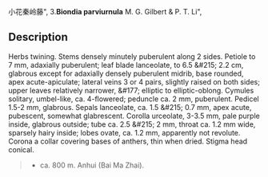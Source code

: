 小花秦岭藤",
3.**Biondia parviurnula** M. G. Gilbert & P. T. Li",

## Description
Herbs twining. Stems densely minutely puberulent along 2 sides. Petiole to 7 mm, adaxially puberulent; leaf blade lanceolate, to 6.5 &amp;#215; 2.2 cm, glabrous except for adaxially densely puberulent midrib, base rounded, apex acute-apiculate; lateral veins 3 or 4 pairs, slightly raised on both sides; upper leaves relatively narrower, &amp;#177; elliptic to elliptic-oblong. Cymules solitary, umbel-like, ca. 4-flowered; peduncle ca. 2 mm, puberulent. Pedicel 1.5-2 mm, glabrous. Sepals lanceolate, ca. 1.5 &amp;#215; 0.7 mm, apex acute, pubescent, somewhat glabrescent. Corolla urceolate, 3-3.5 mm, pale purple inside, glabrous outside; tube ca. 2.5 &amp;#215; 2 mm, throat ca. 1.2 mm wide, sparsely hairy inside; lobes ovate, ca. 1.2 mm, apparently not revolute. Corona a collar covering bases of anthers, thin when dried. Stigma head conical.

> * ca. 800 m. Anhui (Bai Ma Zhai).
